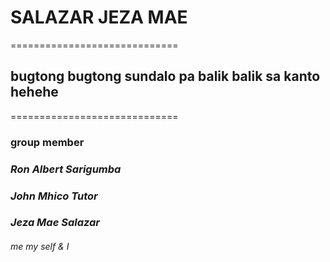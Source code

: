 # **SALAZAR JEZA MAE**

=============================

## bugtong bugtong sundalo pa balik balik sa kanto hehehe

=============================

### group member

### *Ron Albert Sarigumba*
### *John Mhico Tutor*
### *Jeza Mae Salazar*

###### me my self & I